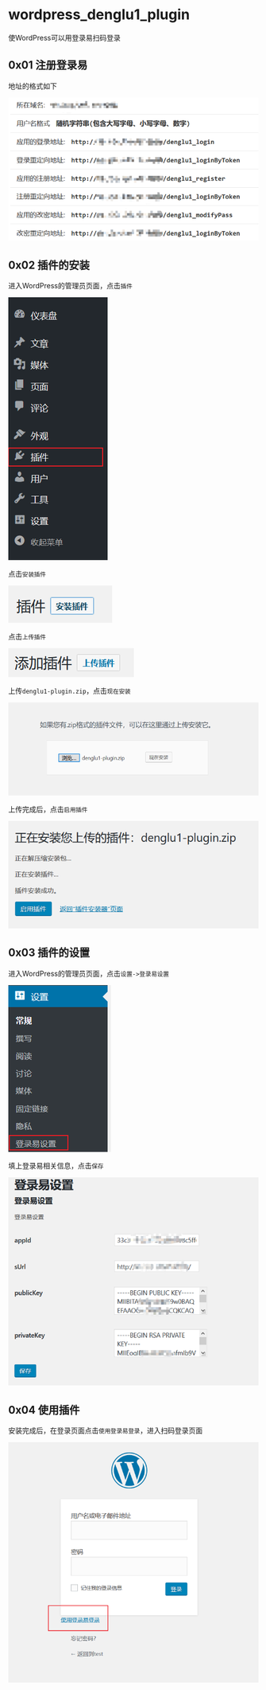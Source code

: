 # wordpress_denglu1_plugin

使WordPress可以用登录易扫码登录

## 0x01 注册登录易

地址的格式如下

![](imgs/05184348616903005dba0b87c4fc7c40.png)

## 0x02 插件的安装

进入WordPress的管理员页面，点击`插件`

![](imgs/59e1c14b8050c7821d9358d8b722ef8e.png)

点击`安装插件`

![](imgs/15a26dc003d7713c319593201834b331.png)

点击`上传插件`

![](imgs/28af052aaed5b14fdfcd14f2e5cd96dd.png)

上传`denglu1-plugin.zip`，点击`现在安装`

![](imgs/e44cfc0c1d7af48d5a58731b1d890a34.png)

上传完成后，点击`启用插件`

![](imgs/5ea93583932e6b3e23e2017b82c2ef54.png)

## 0x03 插件的设置

进入WordPress的管理员页面，点击`设置->登录易设置`

![](imgs/65f053147996bb3e104c657d2afed5f4.png)

填上登录易相关信息，点击`保存`

![](imgs/e62818aa9d02d0940b0344ac8c6ed8db.png)

## 0x04 使用插件

安装完成后，在登录页面点击`使用登录易登录`，进入扫码登录页面

![](imgs/6a2031c49d2cda73924d94a6677a375d.png)
